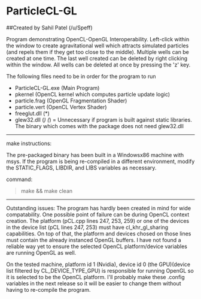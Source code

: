 # ParticleCL-GL
##Created by Sahil Patel (/u/Speff)

Program demonstrating OpenCL-OpenGL Interoperability. Left-click within the window to create agravitational well which attracts simulated particles (and repels them if they get too close to the middle). Multiple wells can be created at one time. The last well created can be deleted by right clicking within the window. All wells can be deleted at once by pressing the 'z' key. 

The following files need to be in order for the program to run
- ParticleCL-GL.exe (Main Program)
- pkernel (OpenCL kernel which computes particle update logic)
- particle.frag (OpenGL Fragmentation Shader)
- particle.vert (OpenCL Vertex Shader)
- freeglut.dll (*)
- glew32.dll (*)
(*) = Unnecessary if program is built against static libraries. The binary which comes with the package does not need glew32.dll

___
make instructions:

The pre-packaged binary has been built in a Windowsx86 machine with msys. If the program is being re-compiled in a different environment, modify the STATIC_FLAGS, LIBDIR, and LIBS variables as necessary.

command:
> make && make clean

___

Outstanding issues:
The program has hardly been created in mind for wide compatability. One possible point of failure can be during OpenCL context creation. The platform (pCL.cpp lines 247, 253, 259) or  one of the devices in the device list (pCL lines 247, 253) must have cl_khr_gl_sharing capabilities. On top of that, the platform and devices chosed on those lines must contain the already instanced OpenGL buffers. I have not found a reliable way yet to ensure the selected OpenCL platform/device variables are running OpenGL as well. 

On the tested machine, platform id 1 (Nvidia), device id 0 (the GPU)(device list filtered by CL_DEVICE_TYPE_GPU) is responsible for running OpenGL so it is selected to be the OpenCL platform. I'll probably make these .config variables in the next release so it will be easier to change them without having to re-compile the program.
